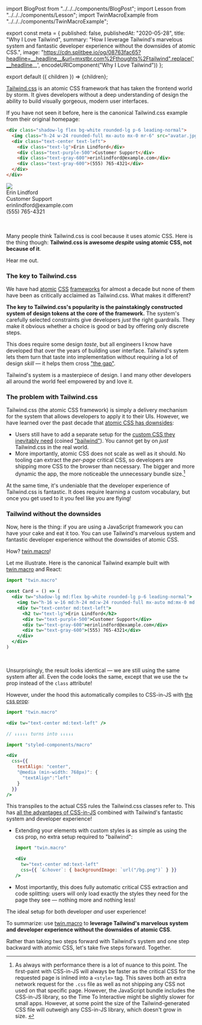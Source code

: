 import BlogPost from "../../../components/BlogPost";
import Lesson from "../../../components/Lesson";
import TwinMacroExample from "../../../components/TwinMacroExample";

export const meta = {
  published: false,
  publishedAt: "2020-05-28",
  title: "Why I Love Tailwind",
  summary: "How I leverage Tailwind's marvelous system and fantastic developer experience without the downsides of atomic CSS.",
  image: "https://cdn.splitbee.io/og/08763fac65?headline=__headline__&url=mxstbr.com%2Fthoughts%2Ftailwind".replace('__headline__', encodeURIComponent("Why I Love Tailwind"))
};

export default ({ children }) => <BlogPost meta={meta}>{children}</BlogPost>;

[Tailwind.css](https://tailwindcss.com) is an atomic CSS framework that has taken the frontend world by storm. It gives developers without a deep understanding of design the ability to build visually gorgeous, modern user interfaces. 

If you have not seen it before, here is the canonical Tailwind.css example from their original homepage:

```html
<div class="shadow-lg flex bg-white rounded-lg p-6 leading-normal">
  <img class="h-24 w-24 rounded-full mx-auto mx-0 mr-6" src="avatar.jpg" />
  <div class="text-center text-left">
    <div class="text-lg">Erin Lindford</div>
    <div class="text-purple-500">Customer Support</div>
    <div class="text-gray-600">erinlindford@example.com</div>
    <div class="text-gray-600">(555) 765-4321</div>
  </div>
</div>
```

<style>{`
sup {   font-size: 75%;   line-height: 0;   position: relative;   vertical-align: baseline;   top: -0.5em }
.footnotes * { font-size: inherit!important; }
.footnotes { font-size: 0.9em; }
.footnotes li { max-width: 100%; }
.shadow-lg { box-shadow: 0 10px 15px -3px rgba(0,0,0,.1), 0 4px 6px -2px rgba(0,0,0,.05); }
.p-6 { padding: 1.5rem; }
.leading-normal { line-height: 1.5; }
.rounded-lg { border-radius: .5rem; }
.bg-white { background-color: #fff; }
.h-16 { height: 4rem; }
.w-16 { width: 4rem; }
.rounded-full { border-radius: 9999px; }
.mx-auto { margin-left: auto; margin-right: auto; }
.text-center { text-align: center; }
.text-lg { font-size: 1.125rem; }
.text-purple-500 { color: #9f7aea; }
.text-gray-600 { color: #718096; }
.flex { display: flex; }
.h-24 { height: 6rem; }
.w-24 { width: 6rem; }
.mx-0 { margin-left: 0; margin-right: 0; }
.mr-6 { margin-right: 1.5rem; }
.text-left { text-align: left; }
`}</style>

<div className="shadow-lg flex bg-white rounded-lg p-6 leading-normal" style={{ fontFamily: "sans-serif" }}>
  <img
    className="h-24 w-24 rounded-full mx-auto mx-0 mr-6" 
    src="https://randomuser.me/api/portraits/women/17.jpg"
  />
  <div className="text-center text-left">
    <div className="text-lg">Erin Lindford</div>
    <div className="text-purple-500">Customer Support</div>
    <div className="text-gray-600">erinlindford@example.com</div>
    <div className="text-gray-600">(555) 765-4321</div>
  </div>
</div>

<br />
<br />

Many people think Tailwind.css is cool because it uses atomic CSS. Here is the thing though: **Tailwind.css is awesome _despite_ using atomic CSS, not because of it**.

Hear me out.

### The key to Tailwind.css

We have had [atomic](https://github.com/basscss/basscss/commit/ed65eec980c4899d930f2c293f70bc619573456f) [CSS](https://github.com/tachyons-css/tachyons/commit/7f27af8d52d8ed03615e23a9db5ff33fc8153729) [frameworks](https://medium.com/buzzfeed-design/introducing-solid-1c16b1bf4868) for almost a decade but none of them have been as critically acclaimed as Tailwind.css. What makes it different?

**The key to Tailwind.css's popularity is the painstakingly constructed system of design tokens at the core of the framework.** The system's carefully selected constraints give developers _just_ the right guardrails. They make it obvious whether a choice is good or bad by offering only discrete steps.

This does require some design _taste_, but all engineers I know have developed that over the years of building user interface. Tailwind's sytem lets them turn that taste into implementation without requiring a lot of design _skill_ — it helps them cross ["the gap"](https://vimeo.com/85040589).

Tailwind's system is a masterpiece of design. I and many other developers all around the world feel empowered by and love it.

### The problem with Tailwind.css

Tailwind.css (the atomic CSS framework) is simply a delivery mechanism for the system that allows developers to apply it to their UIs. However, we have learned over the past decade that [atomic CSS has downsides](https://jxnblk.com/blog/two-steps-forward/):

- Users still have to add a separate setup for the [custom CSS they inevitably need](https://twitter.com/kentcdodds/status/1240868842361913347) (coined ["bailwind"](https://twitter.com/samselikoff/status/1251637275412357121)). You cannot get by on _just_ Tailwind.css in the real world.
- More importantly, atomic CSS does not scale as well as it should. No tooling can extract the _per-page_ critical CSS, so developers are shipping more CSS to the browser than necessary. The bigger and more dynamic the app, the more noticeable the unnecessary bundle size.[^1]

At the same time, it's undeniable that the developer experience of Tailwind.css is fantastic. It does require learning a custom vocabulary, but once you get used to it you feel like you are flying!

### Tailwind without the downsides

Now, here is the thing: if you are using a JavaScript framework you can have your cake and eat it too. You can use Tailwind's marvelous system and fantastic developer experience without the downsides of atomic CSS.

How? [twin.macro](https://github.com/ben-rogerson/twin.macro)!

Let me illustrate. Here is the canonical Tailwind example built with [twin.macro](https://github.com/ben-rogerson/twin.macro) and React:

```jsx
import "twin.macro"

const Card = () => (
  <div tw="shadow-lg md:flex bg-white rounded-lg p-6 leading-normal">
    <img tw="h-16 w-16 md:h-24 md:w-24 rounded-full mx-auto md:mx-0 md:mr-6" src="avatar.jpg" />
    <div tw="text-center md:text-left">
      <h2 tw="text-lg">Erin Lindford</h2>
      <div tw="text-purple-500">Customer Support</div>
      <div tw="text-gray-600">erinlindford@example.com</div>
      <div tw="text-gray-600">(555) 765-4321</div>
    </div>
  </div>
)
```

<TwinMacroExample />

<br />

Unsurprisingly, the result looks identical — we are still using the same system after all. Even the code looks the same, except that we use the `tw` prop instead of the `class` attribute!

However, under the hood this automatically compiles to CSS-in-JS with [the css prop](https://medium.com/styled-components/announcing-native-support-for-the-css-prop-in-styled-components-245ca5252feb):

```jsx
import "twin.macro"

<div tw="text-center md:text-left" />

// ↓↓↓↓↓ turns into ↓↓↓↓↓

import "styled-components/macro"

<div 
  css={{
    textAlign: "center",
    "@media (min-width: 768px)": {
      "textAlign":"left"
    }
  }}
/>
```

This transpiles to the actual CSS rules the Tailwind.css classes refer to. This has [all the advantages of CSS-in-JS](/thoughts/css-in-js) combined with Tailwind's fantastic system and developer experience!

- Extending your elements with custom styles is as simple as using the css prop, no extra setup required to "bailwind":

  ```jsx
  import "twin.macro"

  <div
    tw="text-center md:text-left"
    css={{ `&:hover`: { backgroundImage: `url("/bg.png")` } }}
  />
  ```

- Most importantly, this does fully automatic critical CSS extraction and code splitting: users will only load exactly the styles they need for the page they see — nothing more and nothing less!

The ideal setup for both developer _and_ user experience!

To summarize: use [twin.macro](https://github.com/ben-rogerson/twin.macro) to **leverage Tailwind's marvelous system and developer experience without the downsides of atomic CSS**.

Rather than taking two steps forward with Tailwind's system and one step backward with atomic CSS, let's take five steps forward. Together.

[^1]: As always with performance there is a lot of nuance to this point. The first-paint with CSS-in-JS will always be faster as the critical CSS for the requested page is inlined into a `<style>` tag. This saves both an extra network request for the `.css` file as well as not shipping any CSS not used on that specific page. However, the JavaScript bundle includes the CSS-in-JS library, so the Time To Interactive might be slightly slower for small apps. However, at some point the size of the Tailwind-generated CSS file will outweigh any CSS-in-JS library, which doesn't grow in size.&nbsp;